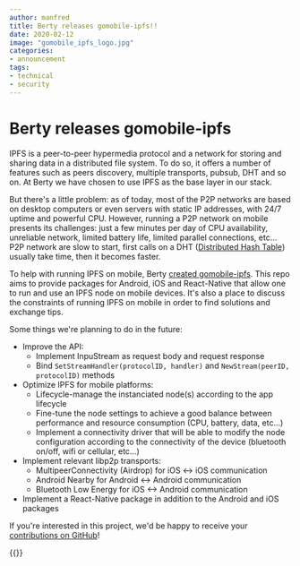 ```yaml
---
author: manfred
title: Berty releases gomobile-ipfs!! 
date: 2020-02-12
image: "gomobile_ipfs_logo.jpg"
categories:
- announcement
tags:
- technical
- security
---
```


# Berty releases gomobile-ipfs

IPFS is a peer-to-peer hypermedia protocol and a network for storing and sharing data in a distributed file system. To do so, it offers a number of features such as peers discovery, multiple transports, pubsub, DHT and so on.
At Berty we have chosen to use IPFS as the base layer in our stack.

But there's a little problem: as of today, most of the P2P networks are based on desktop computers or even servers with static IP addresses, with 24/7 uptime and powerful CPU. However, running a P2P network on mobile presents its challenges: just a few minutes per day of CPU availability, unreliable network, limited battery life, limited parallel connections, etc... P2P network are slow to start, first calls on a DHT ([Distributed Hash Table](https://www.cs.princeton.edu/courses/archive/fall18/cos418/docs/L6-dhts.pdf)) usually take time, then it becomes faster.

To help with running IPFS on mobile, Berty [created gomobile-ipfs](https://berty.tech/docs/gomobile-ipfs). This repo aims to provide packages for Android, iOS and React-Native that allow one to run and use an IPFS node on mobile devices. It's also a place to discuss the constraints of running IPFS on mobile in order to find solutions and exchange tips.

Some things we're planning to do in the future:

- Improve the API:
   - Implement InpuStream as request body and request response
   - Bind `SetStreamHandler(protocolID, handler)` and `NewStream(peerID, protocolID)` methods
- Optimize IPFS for mobile platforms:
   - Lifecycle-manage the instanciated node(s) according to the app lifecycle
   - Fine-tune the node settings to achieve a good balance between performance and resource consumption (CPU, battery, data, etc...)
   - Implement a connectivity driver that will be able to modify the node configuration according to the connectivity of the device (bluetooth on/off, wifi or cellular, etc...)
- Implement relevant libp2p transports:
   - MultipeerConnectivity (Airdrop) for iOS <-> iOS communication
   - Android Nearby for Android <-> Android communication
   - Bluetooth Low Energy for iOS <-> Android communication
- Implement a React-Native package in addition to the Android and iOS packages

If you're interested in this project, we'd be happy to receive your [contributions on GitHub](https://github.com/ipfs-shipyard/gomobile-ipfs)!


{{<tweet id="1224339846333976577">}}
